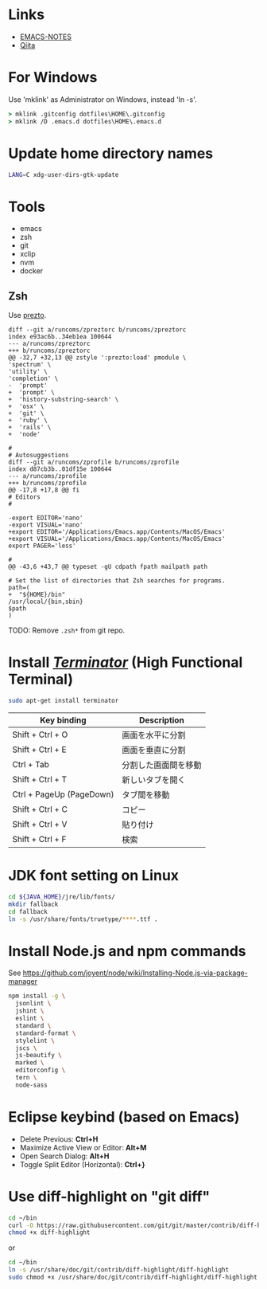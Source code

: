 # Links

- [EMACS-NOTES](EMACS-NOTES.md)
- [Qiita](//qiita.com/ybiquitous)

# For Windows

Use 'mklink' as Administrator on Windows, instead 'ln -s'.

```bat
> mklink .gitconfig dotfiles\HOME\.gitconfig
> mklink /D .emacs.d dotfiles\HOME\.emacs.d
```

# Update home directory names

```sh
LANG=C xdg-user-dirs-gtk-update
```

# Tools

- emacs
- zsh
- git
- xclip
- nvm
- docker

## Zsh

Use [prezto](https://github.com/sorin-ionescu/prezto).

    diff --git a/runcoms/zpreztorc b/runcoms/zpreztorc
    index e93ac6b..34eb1ea 100644
    --- a/runcoms/zpreztorc
    +++ b/runcoms/zpreztorc
    @@ -32,7 +32,13 @@ zstyle ':prezto:load' pmodule \
    'spectrum' \
    'utility' \
    'completion' \
    -  'prompt'
    +  'prompt' \
    +  'history-substring-search' \
    +  'osx' \
    +  'git' \
    +  'ruby' \
    +  'rails' \
    +  'node'

    #
    # Autosuggestions
    diff --git a/runcoms/zprofile b/runcoms/zprofile
    index d87cb3b..01df15e 100644
    --- a/runcoms/zprofile
    +++ b/runcoms/zprofile
    @@ -17,8 +17,8 @@ fi
    # Editors
    #

    -export EDITOR='nano'
    -export VISUAL='nano'
    +export EDITOR='/Applications/Emacs.app/Contents/MacOS/Emacs'
    +export VISUAL='/Applications/Emacs.app/Contents/MacOS/Emacs'
    export PAGER='less'

    #
    @@ -43,6 +43,7 @@ typeset -gU cdpath fpath mailpath path

    # Set the list of directories that Zsh searches for programs.
    path=(
    +  "${HOME}/bin"
    /usr/local/{bin,sbin}
    $path
    )

TODO: Remove `.zsh*` from git repo.

# Install _[Terminator](http://gnometerminator.blogspot.jp/)_ (High Functional Terminal)

```sh
sudo apt-get install terminator
```

| Key binding              | Description          |
| ------------------------ | -------------------- |
| Shift + Ctrl + O         | 画面を水平に分割     |
| Shift + Ctrl + E         | 画面を垂直に分割     |
| Ctrl + Tab               | 分割した画面間を移動 |
| Shift + Ctrl + T         | 新しいタブを開く     |
| Ctrl + PageUp (PageDown) | タブ間を移動         |
| Shift + Ctrl + C         | コピー               |
| Shift + Ctrl + V         | 貼り付け             |
| Shift + Ctrl + F         | 検索                 |

# JDK font setting on Linux

```sh
cd ${JAVA_HOME}/jre/lib/fonts/
mkdir fallback
cd fallback
ln -s /usr/share/fonts/truetype/****.ttf .
```

# Install Node.js and npm commands

See https://github.com/joyent/node/wiki/Installing-Node.js-via-package-manager

```sh
npm install -g \
  jsonlint \
  jshint \
  eslint \
  standard \
  standard-format \
  stylelint \
  jscs \
  js-beautify \
  marked \
  editorconfig \
  tern \
  node-sass
```

# Eclipse keybind (based on Emacs)

- Delete Previous: __Ctrl+H__
- Maximize Active View or Editor: __Alt+M__
- Open Search Dialog: __Alt+H__
- Toggle Split Editor (Horizontal): __Ctrl+}__

# Use diff-highlight on "git diff"

```sh
cd ~/bin
curl -O https://raw.githubusercontent.com/git/git/master/contrib/diff-highlight/diff-highlight
chmod +x diff-highlight
```

or

```sh
cd ~/bin
ln -s /usr/share/doc/git/contrib/diff-highlight/diff-highlight
sudo chmod +x /usr/share/doc/git/contrib/diff-highlight/diff-highlight
```
